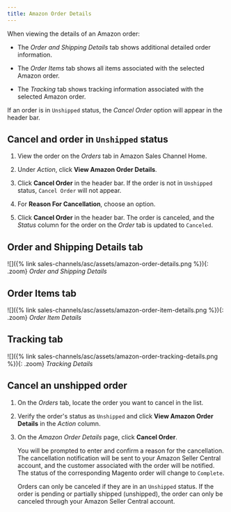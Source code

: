 ```yaml
---
title: Amazon Order Details
---
```



When viewing the details of an Amazon order:

- The _Order and Shipping Details_ tab shows additional detailed order information.

- The _Order Items_ tab shows all items associated with the selected Amazon order.

- The _Tracking_ tab shows tracking information associated with the selected Amazon order.

If an order is in `Unshipped` status, the _Cancel Order_ option will appear in the header bar.

## Cancel and order in `Unshipped` status

1. View the order on the _Orders_ tab in Amazon Sales Channel Home.

1. Under _Action_, click **View Amazon Order Details**.

1. Click **Cancel Order** in the header bar. If the order is not in `Unshipped` status, `Cancel Order` will not appear.

1. For **Reason For Cancellation**, choose an option.

1. Click **Cancel Order** in the header bar. The order is canceled, and the _Status_ column for the order on the _Order_ tab is updated to `Canceled`.

## Order and Shipping Details tab

![]({% link sales-channels/asc/assets/amazon-order-details.png %}){: .zoom}
_Order and Shipping Details_

## Order Items tab

![]({% link sales-channels/asc/assets/amazon-order-item-details.png %}){: .zoom}
_Order Item Details_

## Tracking tab

![]({% link sales-channels/asc/assets/amazon-order-tracking-details.png %}){: .zoom}
_Tracking Details_

## Cancel an unshipped order

1. On the _Orders_ tab, locate the order you want to cancel in the list.

1. Verify the order's status as `Unshipped` and click **View Amazon Order Details** in the _Action_ column.

1. On the _Amazon Order Details_ page, click **Cancel Order**.

   You will be prompted to enter and confirm a reason for the cancellation. The cancellation notification will be sent to your Amazon Seller Central account, and the customer associated with the order will be notified. The status of the corresponding Magento order will change to `Complete`.

   Orders can only be canceled if they are in an `Unshipped` status. If the order is pending or partially shipped (unshipped), the order can only be canceled through your Amazon Seller Central account.
